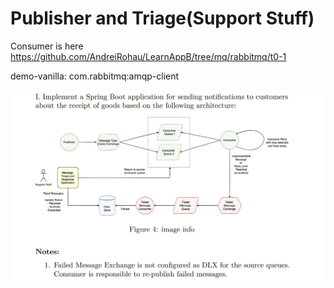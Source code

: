 # Publisher and Triage(Support Stuff)
Consumer is here https://github.com/AndreiRohau/LearnAppB/tree/mq/rabbitmq/t0-1

demo-vanilla: com.rabbitmq:amqp-client

![](rabbit-t1.png)